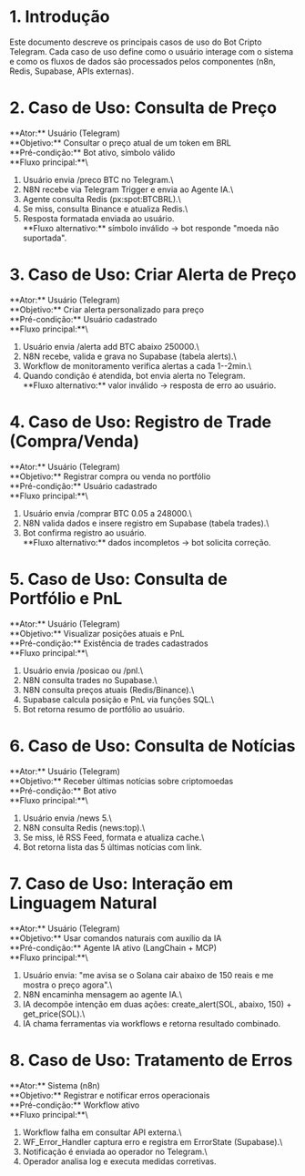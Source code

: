 # 1. Introdução

Este documento descreve os principais casos de uso do Bot Cripto
Telegram. Cada caso de uso define como o usuário interage com o sistema
e como os fluxos de dados são processados pelos componentes (n8n, Redis,
Supabase, APIs externas).

# 2. Caso de Uso: Consulta de Preço

\*\*Ator:\*\* Usuário (Telegram)\
\*\*Objetivo:\*\* Consultar o preço atual de um token em BRL\
\*\*Pré-condição:\*\* Bot ativo, símbolo válido\
\*\*Fluxo principal:\*\*\
1. Usuário envia /preco BTC no Telegram.\
2. N8N recebe via Telegram Trigger e envia ao Agente IA.\
3. Agente consulta Redis (px:spot:BTCBRL).\
4. Se miss, consulta Binance e atualiza Redis.\
5. Resposta formatada enviada ao usuário.\
\*\*Fluxo alternativo:\*\* símbolo inválido → bot responde "moeda não
suportada".

# 3. Caso de Uso: Criar Alerta de Preço

\*\*Ator:\*\* Usuário (Telegram)\
\*\*Objetivo:\*\* Criar alerta personalizado para preço\
\*\*Pré-condição:\*\* Usuário cadastrado\
\*\*Fluxo principal:\*\*\
1. Usuário envia /alerta add BTC abaixo 250000.\
2. N8N recebe, valida e grava no Supabase (tabela alerts).\
3. Workflow de monitoramento verifica alertas a cada 1--2min.\
4. Quando condição é atendida, bot envia alerta no Telegram.\
\*\*Fluxo alternativo:\*\* valor inválido → resposta de erro ao usuário.

# 4. Caso de Uso: Registro de Trade (Compra/Venda)

\*\*Ator:\*\* Usuário (Telegram)\
\*\*Objetivo:\*\* Registrar compra ou venda no portfólio\
\*\*Pré-condição:\*\* Usuário cadastrado\
\*\*Fluxo principal:\*\*\
1. Usuário envia /comprar BTC 0.05 a 248000.\
2. N8N valida dados e insere registro em Supabase (tabela trades).\
3. Bot confirma registro ao usuário.\
\*\*Fluxo alternativo:\*\* dados incompletos → bot solicita correção.

# 5. Caso de Uso: Consulta de Portfólio e PnL

\*\*Ator:\*\* Usuário (Telegram)\
\*\*Objetivo:\*\* Visualizar posições atuais e PnL\
\*\*Pré-condição:\*\* Existência de trades cadastrados\
\*\*Fluxo principal:\*\*\
1. Usuário envia /posicao ou /pnl.\
2. N8N consulta trades no Supabase.\
3. N8N consulta preços atuais (Redis/Binance).\
4. Supabase calcula posição e PnL via funções SQL.\
5. Bot retorna resumo de portfólio ao usuário.

# 6. Caso de Uso: Consulta de Notícias

\*\*Ator:\*\* Usuário (Telegram)\
\*\*Objetivo:\*\* Receber últimas notícias sobre criptomoedas\
\*\*Pré-condição:\*\* Bot ativo\
\*\*Fluxo principal:\*\*\
1. Usuário envia /news 5.\
2. N8N consulta Redis (news:top).\
3. Se miss, lê RSS Feed, formata e atualiza cache.\
4. Bot retorna lista das 5 últimas notícias com link.

# 7. Caso de Uso: Interação em Linguagem Natural

\*\*Ator:\*\* Usuário (Telegram)\
\*\*Objetivo:\*\* Usar comandos naturais com auxílio da IA\
\*\*Pré-condição:\*\* Agente IA ativo (LangChain + MCP)\
\*\*Fluxo principal:\*\*\
1. Usuário envia: "me avisa se o Solana cair abaixo de 150 reais e me
mostra o preço agora".\
2. N8N encaminha mensagem ao agente IA.\
3. IA decompõe intenção em duas ações: create_alert(SOL, abaixo, 150) +
get_price(SOL).\
4. IA chama ferramentas via workflows e retorna resultado combinado.

# 8. Caso de Uso: Tratamento de Erros

\*\*Ator:\*\* Sistema (n8n)\
\*\*Objetivo:\*\* Registrar e notificar erros operacionais\
\*\*Pré-condição:\*\* Workflow ativo\
\*\*Fluxo principal:\*\*\
1. Workflow falha em consultar API externa.\
2. WF_Error_Handler captura erro e registra em ErrorState (Supabase).\
3. Notificação é enviada ao operador no Telegram.\
4. Operador analisa log e executa medidas corretivas.
